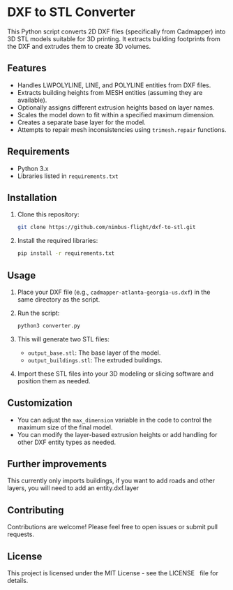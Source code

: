 # DXF to STL Converter

This Python script converts 2D DXF files (specifically from Cadmapper) into 3D STL models suitable for 3D printing. It extracts building footprints from the DXF and extrudes them to create 3D volumes.

## Features

* Handles LWPOLYLINE, LINE, and POLYLINE entities from DXF files.
* Extracts building heights from MESH entities (assuming they are available).
* Optionally assigns different extrusion heights based on layer names.
* Scales the model down to fit within a specified maximum dimension.
* Creates a separate base layer for the model.
* Attempts to repair mesh inconsistencies using `trimesh.repair` functions.

## Requirements

* Python 3.x
* Libraries listed in `requirements.txt`

## Installation

1. Clone this repository:
   ```bash
   git clone https://github.com/nimbus-flight/dxf-to-stl.git
   ```

2. Install the required libraries:
   ```bash
   pip install -r requirements.txt
   ```

## Usage

1. Place your DXF file (e.g., `cadmapper-atlanta-georgia-us.dxf`) in the same directory as the script.

2. Run the script:
   ```bash
   python3 converter.py
   ```

3. This will generate two STL files:
   * `output_base.stl`: The base layer of the model.
   * `output_buildings.stl`: The extruded buildings.

4. Import these STL files into your 3D modeling or slicing software and position them as needed.

## Customization

* You can adjust the `max_dimension` variable in the code to control the maximum size of the final model.
* You can modify the layer-based extrusion heights or add handling for other DXF entity types as needed. 

## Further improvements
This currently only imports buildings, if you want to add roads and other layers, you will need to add an entity.dxf.layer

## Contributing

Contributions are welcome! Please feel free to open issues or submit pull requests.

## License

This project is licensed under the MIT License - see the LICENSE   
 file for details.
